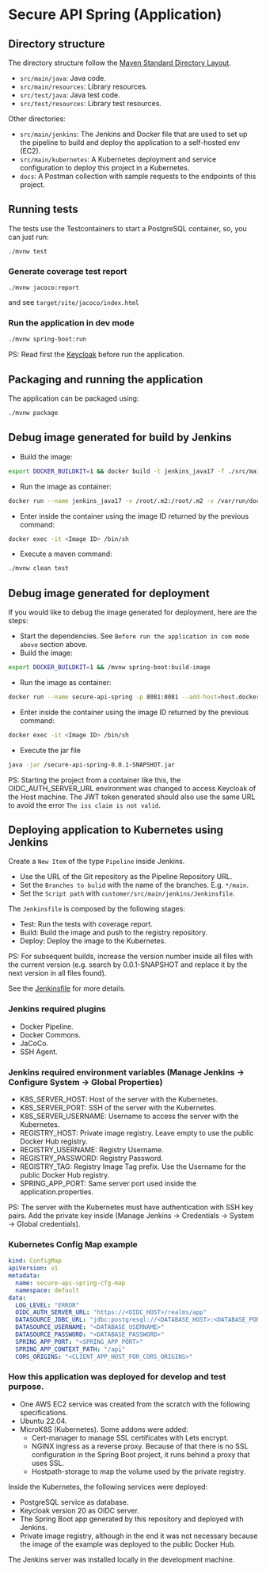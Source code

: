 # Secure API Spring (Application)

## Directory structure

The directory structure follow the [Maven Standard Directory Layout](https://maven.apache.org/guides/introduction/introduction-to-the-standard-directory-layout.html).
- `src/main/java`: Java code.
- `src/main/resources`: Library resources.
- `src/test/java`: Java test code.
- `src/test/resources`: Library test resources.

Other directories:
- `src/main/jenkins`: The Jenkins and Docker file that are used to set up the pipeline to build and deploy the application to a self-hosted env (EC2).
- `src/main/kubernetes`: A Kubernetes deployment and service configuration to deploy this project in a Kubernetes.
- `docs`: A Postman collection with sample requests to the endpoints of this project.

## Running tests

The tests use the Testcontainers to start a PostgreSQL container, so, you can just run:

`./mvnw test`

### Generate coverage test report 

`./mvnw jacoco:report`

and see `target/site/jacoco/index.html`

### Run the application in dev mode

```bash
./mvnw spring-boot:run
```

PS: Read first the [Keycloak](../keycloak/README.md) before run the application.

## Packaging and running the application

The application can be packaged using:
```bash
./mvnw package
```

## Debug image generated for build by Jenkins

- Build the image:
```bash
export DOCKER_BUILDKIT=1 && docker build -t jenkins_java17 -f ./src/main/jenkins/Dockerfile . --no-cache
```
- Run the image as container:
```bash
docker run --name jenkins_java17 -v /root/.m2:/root/.m2 -v /var/run/docker.sock:/var/run/docker.sock -v $(pwd):/var/lib/secure-api-spring -w /var/lib/secure-api-spring -d jenkins_java17 sleep infinity
```
- Enter inside the container using the image ID returned by the previous command:
```bash
docker exec -it <Image ID> /bin/sh
```
- Execute a maven command:
```bash
./mvnw clean test
```

## Debug image generated for deployment

If you would like to debug the image generated for deployment, here are the steps:

- Start the dependencies. See `Before run the application in com mode above` section above. 
- Build the image:
```bash
export DOCKER_BUILDKIT=1 && /mvnw spring-boot:build-image 
```
- Run the image as container:
```bash
docker run --name secure-api-spring -p 8081:8081 --add-host=host.docker.internal:host-gateway  --env DATASOURCE_JDBC_URL=jdbc:postgresql://host.docker.internal:5432/app_dev --env OIDC_AUTH_SERVER_URL=http://host.docker.internal:8080/realms/app --env LOG_LEVEL=DEBUG -d secure-api-spring:0.0.1-SNAPSHOT sleep infinity
```
- Enter inside the container using the image ID returned by the previous command:
```bash
docker exec -it <Image ID> /bin/sh
```
- Execute the jar file
```bash
java -jar /secure-api-spring-0.0.1-SNAPSHOT.jar
```

PS: Starting the project from a container like this, the OIDC_AUTH_SERVER_URL environment was changed to access Keycloak of the Host machine. The JWT token generated should also use the same URL to avoid the error `The iss claim is not valid`.

## Deploying application to Kubernetes using Jenkins

Create a `New Item` of the type `Pipeline` inside Jenkins.

- Use the URL of the Git repository as the Pipeline Repository URL.
- Set the `Branches to bulid` with the name of the branches. E.g. `*/main`.
- Set the `Script path` with `customer/src/main/jenkins/Jenkinsfile`.

The `Jenkinsfile` is composed by the following stages:

- Test: Run the tests with coverage report.
- Build: Build the image and push to the registry repository.
- Deploy: Deploy the image to the Kubernetes.

PS: For subsequent builds, increase the version number inside all files with the current version (e.g. search by 0.0.1-SNAPSHOT and replace it by the next version in all files found).

See the [Jenkinsfile](./src/main/jenkins/Jenkinsfile) for more details.

### Jenkins required plugins

- Docker Pipeline.
- Docker Commons.
- JaCoCo.
- SSH Agent.

### Jenkins required environment variables (Manage Jenkins -> Configure System -> Global Properties)

- K8S_SERVER_HOST: Host of the server with the Kubernetes.
- K8S_SERVER_PORT: SSH of the server with the Kubernetes.
- K8S_SERVER_USERNAME: Username to access the server with the Kubernetes.
- REGISTRY_HOST: Private image registry. Leave empty to use the public Docker Hub registry.
- REGISTRY_USERNAME: Registry Username.
- REGISTRY_PASSWORD: Registry Password.
- REGISTRY_TAG: Registry Image Tag prefix. Use the Username for the public Docker Hub registry.
- SPRING_APP_PORT: Same server port used inside the application.properties.

PS: The server with the Kubernetes must have authentication with SSH key pairs. Add the private key inside (Manage Jenkins -> Credentials -> System -> Global credentials).

### Kubernetes Config Map example

```yaml
kind: ConfigMap
apiVersion: v1
metadata:
  name: secure-api-spring-cfg-map
  namespace: default
data:
  LOG_LEVEL: "ERROR"
  OIDC_AUTH_SERVER_URL: "https://<OIDC_HOST>/realms/app"
  DATASOURCE_JDBC_URL: "jdbc:postgresql://<DATABASE_HOST>:<DATABASE_PORT>/<DATABASE_NAME>"
  DATASOURCE_USERNAME: "<DATABASE_USERNAME>"
  DATASOURCE_PASSWORD: "<DATABASE_PASSWORD>"
  SPRING_APP_PORT: "<SPRING_APP_PORT>"
  SPRING_APP_CONTEXT_PATH: "/api"
  CORS_ORIGINS: "<CLIENT_APP_HOST_FOR_CORS_ORIGINS>"
```

### How this application was deployed for develop and test purpose.

- One AWS EC2 service was created from the scratch with the following specifications.
- Ubuntu 22.04.
- MicroK8S (Kubernetes). Some addons were added:
    - Cert-manager to manage SSL certificates with Lets encrypt.
    - NGINX ingress as a reverse proxy. Because of that there is no SSL configuration in the Spring Boot project, it runs behind a proxy that uses SSL.
    - Hostpath-storage to map the volume used by the private registry.

Inside the Kubernetes, the following services were deployed:
- PostgreSQL service as database.
- Keycloak version 20 as OIDC server.
- The Spring Boot app generated by this repository and deployed with Jenkins.
- Private image registry, although in the end it was not necessary because the image of the example was deployed to the public Docker Hub.

The Jenkins server was installed locally in the development machine.
